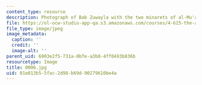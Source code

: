 ```yaml
---
content_type: resource
description: Photograph of Bab Zuwayla with the two minarets of al-Mu'ayyad.
file: https://ol-ocw-studio-app-qa.s3.amazonaws.com/courses/4-615-the-architecture-of-cairo-spring-2002/01e013b55fac2d98b69d90279610be4a_0006.jpg
file_type: image/jpeg
image_metadata:
  caption: ''
  credit: ''
  image-alt: ''
parent_uid: 6903e2f5-731a-0bfe-a3b8-4ff0493b836b
resourcetype: Image
title: 0006.jpg
uid: 01e013b5-5fac-2d98-b69d-90279610be4a
---
```

